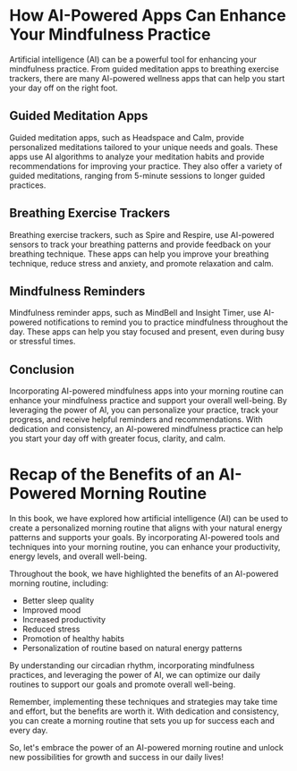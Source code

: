 How AI-Powered Apps Can Enhance Your Mindfulness Practice
========================================================================================================

Artificial intelligence (AI) can be a powerful tool for enhancing your mindfulness practice. From guided meditation apps to breathing exercise trackers, there are many AI-powered wellness apps that can help you start your day off on the right foot.

Guided Meditation Apps
----------------------

Guided meditation apps, such as Headspace and Calm, provide personalized meditations tailored to your unique needs and goals. These apps use AI algorithms to analyze your meditation habits and provide recommendations for improving your practice. They also offer a variety of guided meditations, ranging from 5-minute sessions to longer guided practices.

Breathing Exercise Trackers
---------------------------

Breathing exercise trackers, such as Spire and Respire, use AI-powered sensors to track your breathing patterns and provide feedback on your breathing technique. These apps can help you improve your breathing technique, reduce stress and anxiety, and promote relaxation and calm.

Mindfulness Reminders
---------------------

Mindfulness reminder apps, such as MindBell and Insight Timer, use AI-powered notifications to remind you to practice mindfulness throughout the day. These apps can help you stay focused and present, even during busy or stressful times.

Conclusion
----------

Incorporating AI-powered mindfulness apps into your morning routine can enhance your mindfulness practice and support your overall well-being. By leveraging the power of AI, you can personalize your practice, track your progress, and receive helpful reminders and recommendations. With dedication and consistency, an AI-powered mindfulness practice can help you start your day off with greater focus, clarity, and calm.

Recap of the Benefits of an AI-Powered Morning Routine
==================================================================

In this book, we have explored how artificial intelligence (AI) can be used to create a personalized morning routine that aligns with your natural energy patterns and supports your goals. By incorporating AI-powered tools and techniques into your morning routine, you can enhance your productivity, energy levels, and overall well-being.

Throughout the book, we have highlighted the benefits of an AI-powered morning routine, including:

* Better sleep quality
* Improved mood
* Increased productivity
* Reduced stress
* Promotion of healthy habits
* Personalization of routine based on natural energy patterns

By understanding our circadian rhythm, incorporating mindfulness practices, and leveraging the power of AI, we can optimize our daily routines to support our goals and promote overall well-being.

Remember, implementing these techniques and strategies may take time and effort, but the benefits are worth it. With dedication and consistency, you can create a morning routine that sets you up for success each and every day.

So, let's embrace the power of an AI-powered morning routine and unlock new possibilities for growth and success in our daily lives!
